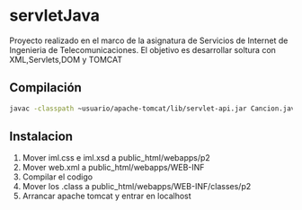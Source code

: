 # servletJava
Proyecto realizado en el marco de la asignatura de Servicios de Internet de Ingenieria de Telecomunicaciones. El objetivo es desarrollar soltura con XML,Servlets,DOM y TOMCAT

## Compilación

```bash
javac -classpath ~usuario/apache-tomcat/lib/servlet-api.jar Cancion.java Disco.java Sint143P2.java
```

## Instalacion

<ol>
<li> Mover iml.css e iml.xsd a public_html/webapps/p2
<li> Mover web.xml a public_html/webapps/WEB-INF
<li> Compilar el codigo
<li> Mover los .class a public_html/webapps/WEB-INF/classes/p2
<li> Arrancar apache tomcat y entrar en localhost
</ol>


